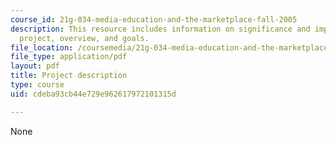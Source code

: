 ```yaml
---
course_id: 21g-034-media-education-and-the-marketplace-fall-2005
description: This resource includes information on significance and importance of
  project, overview, and goals.
file_location: /coursemedia/21g-034-media-education-and-the-marketplace-fall-2005/cdeba93cb44e729e962617972101315d_MIT21G_034F05_openkenya.pdf
file_type: application/pdf
layout: pdf
title: Project description
type: course
uid: cdeba93cb44e729e962617972101315d

---
```

None